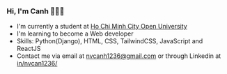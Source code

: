 ### Hi, I'm Canh :wave::wave::wave:
- I'm currently a student at [Ho Chi Minh City Open University](https://ou.edu.vn/)
- I'm learning to become a Web developer 
- Skills: Python(Django), HTML, CSS, TailwindCSS, JavaScript and ReactJS
- Contact me via email at [nvcanh1236@gmail.com](nvcanh1236@gmail.com) or through Linkedin at [in/nvcan1236/](https://www.linkedin.com/in/nvcan1236/)
